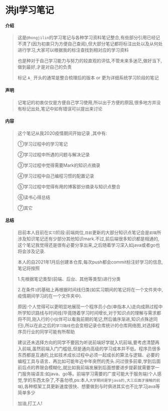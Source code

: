 # 洪jl学习笔记

#### 介绍
> 这是`@hongjilin`的学习笔记与各种学习资料笔记整合,有些部分引用已经记不清了(因为初衷只为方便自己查阅),但大部分笔记都将标注出处以及从何处进行学习,大家可以根据我的标注查找到相对应的学习资料
>
> 也是种对于自己学习能力与努力的较直观的评估,不管未来多迷茫,做好当下,做到最好,才是对自己的负责
>
> 标记 `A_` 开头的通常是整合梳理后的版本 or 更为详细系统学习阶段的笔记


#### 声明
> 记笔记的初衷仅仅是方便自己学习使用,所以出于方便的原因,很多地方并没有标记出处,笔记中如有错误可以提出来讨论

#### 内容
> 这个笔记从我2020疫情期间开始记录 ,其中有:
>
> ①学习过程中的学习笔记
>
> ②学习过程中所遇的问题与解决记录
>
> ③学习过程中觉得需要Mark的知识点摘录
>
> ④学习过程中自己编程习惯的配置记录
>
> ⑤学习过程中觉得有用的博客部分摘录与知识点整合
>
> ⑥读书心得总结
>
> ⑦其它

#### 总结
> 目前本人目前在`实习`阶段:前端岗位,`目前`更新的大部分知识点笔记会是`前端`所涉及知识笔记还有少部分其他知识mark.不过,前后端很多知识都是相通的,这个笔记我觉得还是很有必要分享出来,之后随着学习深入如java或者go也将会涉及记录.
>
> 本人的自2021年1月后创建本仓库,每次push都会commit标注好学习的信息,笔记将按照
>
>1.先根据笔记类型(前端、后台、其他等类型)进行分类 
>
>2.在条件`1`的基础上再根据时间线归类(如实习期间的笔记将在一个文件夹中,疫情期间学习的在一个文件夹中).
>
> 原因:个人觉得可以更明显地展现一个程序员小白(单指本人)走向成熟过程中所学知识路线与时间线(毕竟随着学习时间增长,对于知识点的理解与需求都将不同,刚入行的小伙伴可以看我前期的笔记,然后循序渐进,知识点殊途同归),所以在此之后的`学习路线`也会变相记录仓库统计的仓库网络图,对选择程序员行业的同学可能有所帮助
>
> 建议还未选择方向的同学不要因为听说前端好学就入坑前端,要考虑清楚再入前端,虽然前端入门门槛低,但是通向高级的学习成本并不低。程序员很多东西都是互通的,比如技术成长过程中必须一起成长的算法与逻辑、必要的编程工具与语言、再比如可能年近中年突然的秃头.问过很多前辈,学到后面前后点的界限会模糊化,就比如我前端发展到后面想要进步提薪就需要学一门服务端语言:如java、go等。前端学习需要的广度可能大于服务端(个人感觉,学的东西太杂了,不喜勿喷,ps:本人`大学期间是学java的,大三后面才接触的前端`),各种框架工具更新速度很快、想要做到与时俱进其实也不比学习java等简单多少
>
> 加油,打工人!
